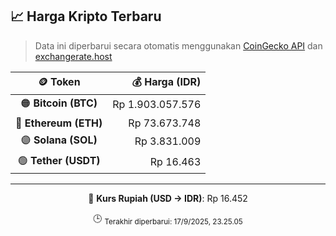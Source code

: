 

<!-- HARGA_KRIPTO -->
## 📈 Harga Kripto Terbaru

> Data ini diperbarui secara otomatis menggunakan [CoinGecko API](https://www.coingecko.com/) dan [exchangerate.host](https://exchangerate.host/)

<div align="center">

| 🪙 Token | 💰 Harga (IDR) |
|:------:|---------------:|
| 🟠 **Bitcoin (BTC)**   | Rp 1.903.057.576 |
| 🔵 **Ethereum (ETH)**  | Rp 73.673.748 |
| 🟣 **Solana (SOL)**    | Rp 3.831.009 |
| 🟢 **Tether (USDT)**   | Rp 16.463 |

---

💱 **Kurs Rupiah (USD → IDR)**: Rp 16.452

🕒 <sub>Terakhir diperbarui: 17/9/2025, 23.25.05</sub>

</div>
<!-- /HARGA_KRIPTO -->